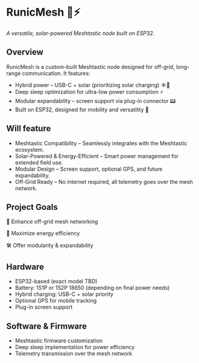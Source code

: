 # RunicMesh 🔮⚡

*A versatile, solar-powered Meshtastic node built on ESP32.*

## Overview

RunicMesh is a custom-built Meshtastic node designed for off-grid, long-range communication. It features:

- Hybrid power – USB-C + solar (prioritizing solar charging) ☀️🔋
- Deep sleep optimization for ultra-low power consumption ⚡
- Modular expandability – screen support via plug-in connector 📟
- Built on ESP32, designed for mobility and versatility 📡

## Will feature

- Meshtastic Compatibility – Seamlessly integrates with the Meshtastic ecosystem.
- Solar-Powered & Energy-Efficient – Smart power management for extended field use.
- Modular Design – Screen support, optional GPS, and future expandability.
- Off-Grid Ready – No internet required, all telemetry goes over the mesh network.

## Project Goals

📡 Enhance off-grid mesh networking

🔋 Maximize energy efficiency

🛠️ Offer modularity & expandability

## Hardware

- ESP32-based (exact model TBD)
- Battery: 1S1P or 1S2P 18650 (depending on final power needs)
- Hybrid charging: USB-C + solar priority
- Optional GPS for mobile tracking
- Plug-in screen support

## Software & Firmware

- Meshtastic firmware customization
- Deep sleep implementation for power efficiency
- Telemetry transmission over the mesh network

